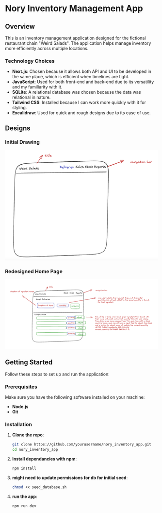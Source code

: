 # Nory Inventory Management App

## Overview

This is an inventory management application designed for the fictional restaurant chain "Weird Salads". The application helps manage inventory more efficiently across multiple locations.

### Technology Choices

- **Next.js**: Chosen because it allows both API and UI to be developed in the same place, which is efficient when timelines are tight.
- **JavaScript**: Used for both front-end and back-end due to its versatility and my familiarity with it.
- **SQLite**: A relational database was chosen because the data was relational in nature.
- **Tailwind CSS**: Installed because I can work more quickly with it for styling.
- **Excalidraw**: Used for quick and rough designs due to its ease of use.

## Designs

### Initial Drawing

![Initial Drawing](designs/Landing-Page-Design.png)

### Redesigned Home Page

![Redesigned Home Page](designs/Redesign_of_landing_page_stock_and_deliveries.png)

## Getting Started

Follow these steps to set up and run the application:

### Prerequisites

Make sure you have the following software installed on your machine:

- **Node.js**
- **Git**

### Installation

1. **Clone the repo**:

   ```bash
   git clone https://github.com/yourusername/nory_inventory_app.git
   cd nory_inventory_app

   ```

2. **Install dependancies with npm**:

   ```bash
   npm install

   ```

3. **might need to update permissions for db for initial seed**:

   ```bash
   chmod +x seed_database.sh

   ```

4. **run the app**:
   ```bash
   npm run dev
   ```
